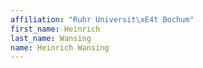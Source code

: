 ```yaml
---
affiliation: "Ruhr Universit\xE4t Bochum"
first_name: Heinrich
last_name: Wansing
name: Heinrich Wansing
---
```

